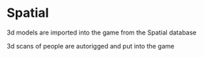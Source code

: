 # Spatial


3d models are imported into the game from the Spatial database

3d scans of people are autorigged and put into the game